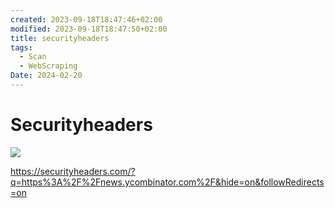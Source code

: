 ```yaml
---
created: 2023-09-18T18:47:46+02:00
modified: 2023-09-18T18:47:50+02:00
title: securityheaders
tags:
  - Scan
  - WebScraping
Date: 2024-02-20
---
```


# Securityheaders

![](2023-09-18-18-47-46_securityheaders_image_1.png)

https://securityheaders.com/?q=https%3A%2F%2Fnews.ycombinator.com%2F&hide=on&followRedirects=on
